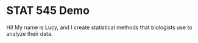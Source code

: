 # STAT 545 Demo 

Hi! My name is Lucy, and I create statistical methods that biologists use to analyze their data. 
